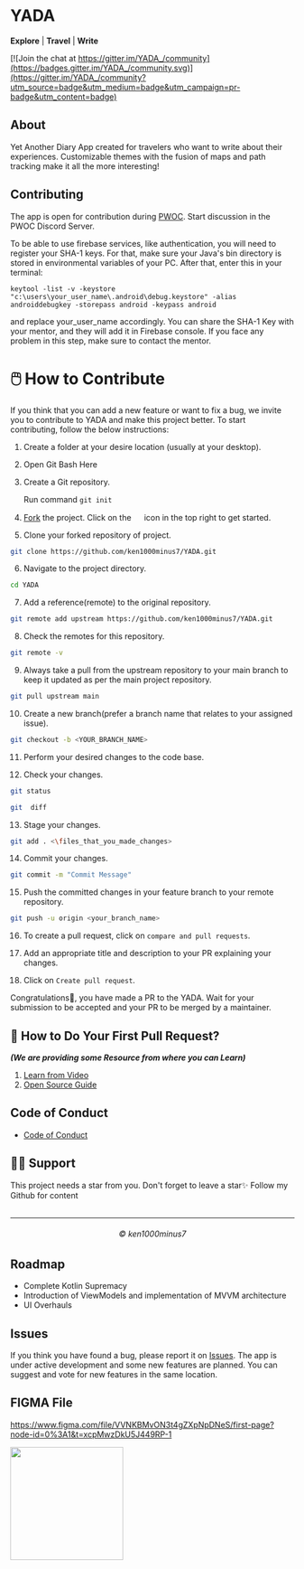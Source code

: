#  YADA


**Explore** | **Travel** | **Write**

[![Join the chat at https://gitter.im/YADA_/community](https://badges.gitter.im/YADA_/community.svg)](https://gitter.im/YADA_/community?utm_source=badge&utm_medium=badge&utm_campaign=pr-badge&utm_content=badge)

## About

Yet Another Diary App created for travelers who want to write about their experiences. Customizable themes with the fusion of maps and path tracking make it all the more interesting! 

## Contributing

The app is open for contribution during [PWOC](https://pwoc.vercel.app/). Start discussion in the PWOC Discord Server. 

To be able to use firebase services, like authentication, you will need to register your SHA-1 keys.
For that, make sure your Java's bin directory is stored in environmental variables of your PC. 
After that, enter this in your terminal:
```
keytool -list -v -keystore "c:\users\your_user_name\.android\debug.keystore" -alias androiddebugkey -storepass android -keypass android 
```
 and replace  your_user_name accordingly.
You can share the SHA-1 Key with your mentor, and they will add it in Firebase console.
If you face any problem in this step, make sure to contact the mentor.





# 🖱️ How to Contribute 

If you think that you can add a new feature or want to fix a bug, we invite you to contribute to YADA and make this project better. To start contributing, follow the below instructions:

1. Create a folder at your desire location (usually at your desktop).

2. Open Git Bash Here

3. Create a Git repository.

   Run command `git init`

4. [Fork](https://github.com/ken1000minus7/YADA) the project. Click on the <a href="https://github.com/ken1000minus7/YADA/fork"><img src="https://i.imgur.com/G4z1kEe.png" height="15" width="15"></a> icon in the top right to get started.

5. Clone your forked repository of project.

```bash
git clone https://github.com/ken1000minus7/YADA.git
```

6. Navigate to the project directory.

```bash
cd YADA
```

7. Add a reference(remote) to the original repository.

```bash
git remote add upstream https://github.com/ken1000minus7/YADA.git
```

8. Check the remotes for this repository.

```bash
git remote -v
```

9. Always take a pull from the upstream repository to your main branch to keep it updated as per the main project repository.

```bash
git pull upstream main
```

10. Create a new branch(prefer a branch name that relates to your assigned issue).

```bash
git checkout -b <YOUR_BRANCH_NAME>
```

11. Perform your desired changes to the code base.

12. Check your changes.

```bash
git status
```

```bash
git  diff
```

13. Stage your changes.

```bash
git add . <\files_that_you_made_changes>
```

14. Commit your changes.

```bash
git commit -m "Commit Message"
```

15. Push the committed changes in your feature branch to your remote repository.

```bash
git push -u origin <your_branch_name>
```

16. To create a pull request, click on `compare and pull requests`.

17. Add an appropriate title and description to your PR explaining your changes.

18. Click on `Create pull request`.

Congratulations🎉, you have made a PR to the YADA.
Wait for your submission to be accepted and your PR to be merged by a maintainer.

## 🫴 How to Do Your First Pull Request?  
   ***(We are providing some Resource from where you can Learn)***

1. [Learn from Video](https://www.youtube.com/watch?v=nkuYH40cjo4)
2. [Open Source Guide](https://opensource.guide/how-to-contribute/)

## Code of Conduct

- [Code of Conduct](CODE_OF_CONDUCT.md)

## 🙏🏽 Support

This project needs a star️ from you. Don't forget to leave a star✨
Follow my Github for content
<br>
<br>
<hr>
<h6 align="center">© ken1000minus7
<br>
 
## Roadmap

- Complete Kotlin Supremacy
- Introduction of ViewModels and implementation of MVVM architecture
- UI Overhauls

## Issues

If you think you have found a bug, please report it on [Issues](https://github.com/ken1000minus7/YADA/issues). The app is under active development and some new features are planned. You can suggest and vote for new features in the same location.

## FIGMA File

https://www.figma.com/file/VVNKBMvON3t4gZXpNpDNeS/first-page?node-id=0%3A1&t=xcpMwzDkU5J449RP-1

<img src="https://user-images.githubusercontent.com/78747188/144723438-c91a196a-d486-4f79-adaa-57d91a172052.png" width=200>


